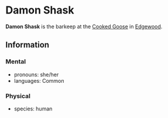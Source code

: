 # Damon Shask

**Damon Shask** is the barkeep at the [Cooked Goose](../edgewood/cooked-goose.md) in [Edgewood](../edgewood/).

## Information

### Mental

- pronouns: she/her
- languages: Common

### Physical

- species: human
